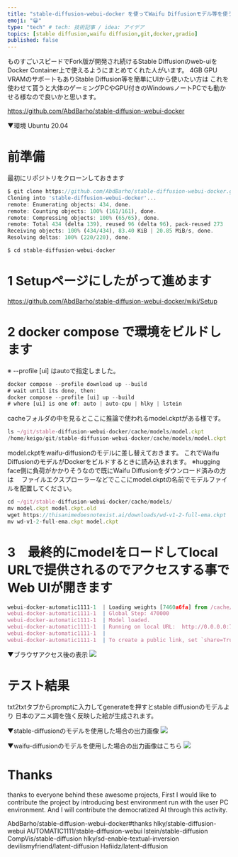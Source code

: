 ```yaml
---
title: "stable-diffusion-webui-docker を使ってWaifu Diffusionモデル等を使う"
emoji: "😀"
type: "tech" # tech: 技術記事 / idea: アイデア
topics: [stable diffusion,waifu diffusion,git,docker,gradio]
published: false
---
```


ものすごいスピードでFork版が開発され続けるStable Diffusionのweb-uiをDocker Container上で使えるようにまとめてくれた人がいます。
4GB GPU VRAMのサポートもありStable Diffusion等を簡単にUIから使いたい方は
これを使わせて貰うと大体のゲーミングPCやGPU付きのWindowsノートPCでも動かせる様なので良いかと思います。

https://github.com/AbdBarho/stable-diffusion-webui-docker


▼環境
Ubuntu 20.04

# 前準備
最初にリポジトリをクローンしておきます
```js
$ git clone https://github.com/AbdBarho/stable-diffusion-webui-docker.git
Cloning into 'stable-diffusion-webui-docker'...
remote: Enumerating objects: 434, done.
remote: Counting objects: 100% (161/161), done.
remote: Compressing objects: 100% (65/65), done.
remote: Total 434 (delta 139), reused 96 (delta 96), pack-reused 273
Receiving objects: 100% (434/434), 83.40 KiB | 20.85 MiB/s, done.
Resolving deltas: 100% (220/220), done.

$ cd stable-diffusion-webui-docker
```



# 1 Setupページにしたがって進めます
https://github.com/AbdBarho/stable-diffusion-webui-docker/wiki/Setup


# 2 docker compose で環境をビルドします
※ --profile [ui] はautoで指定しました。

```js
docker compose --profile download up --build
# wait until its done, then:
docker compose --profile [ui] up --build
# where [ui] is one of: auto | auto-cpu | hlky | lstein
```

cacheフォルダの中を見るとここに推論で使われるmodel.ckptがある様です。

```js
ls ~/git/stable-diffusion-webui-docker/cache/models/model.ckpt
/home/keigo/git/stable-diffusion-webui-docker/cache/models/model.ckpt
```
model.ckptをwaifu-diffusionのモデルに差し替えておきます。
これでWaifu DiffusionのモデルがDockerをビルドするときに読み込まれます。
※hugging face側に負荷がかかりそうなので既にWaifu Diffusionをダウンロード済みの方は
　ファイルエクスプローラーなどでここにmodel.ckptの名前でモデルファイルを配置してください。
```js
cd ~/git/stable-diffusion-webui-docker/cache/models/
mv model.ckpt model.ckpt.old
wget https://thisanimedoesnotexist.ai/downloads/wd-v1-2-full-ema.ckpt
mv wd-v1-2-full-ema.ckpt model.ckpt
```


# 3　最終的にmodelをロードしてlocal URLで提供されるのでアクセスする事でWeb UIが開きます

```js
webui-docker-automatic1111-1  | Loading weights [7460a6fa] from /cache/models/model.ckpt
webui-docker-automatic1111-1  | Global Step: 470000
webui-docker-automatic1111-1  | Model loaded.
webui-docker-automatic1111-1  | Running on local URL:  http://0.0.0.0:7860
webui-docker-automatic1111-1  | 
webui-docker-automatic1111-1  | To create a public link, set `share=True` in `launch()`.
```

▼ブラウザアクセス後の表示
![](https://storage.googleapis.com/zenn-user-upload/592138c5d290-20220918.png)


# テスト結果

txt2txtタブからpromptに入力してgenerateを押すとstable diffusionのモデルより
日本のアニメ調を強く反映した絵が生成されます。

▼stable-diffusionのモデルを使用した場合の出力画像
![](https://storage.googleapis.com/zenn-user-upload/3a98a2a39f11-20220918.png)


▼waifu-diffusionのモデルを使用した場合の出力画像はこちら
![](https://storage.googleapis.com/zenn-user-upload/f9cb1483ca9e-20220918.png)


# Thanks
thanks to everyone behind these awesome projects, 
First I would like to contribute the project by introducing best environment run with the user PC environment.
And I will contribute the democratized AI through this activity.

AbdBarho/stable-diffusion-webui-docker#thanks
hlky/stable-diffusion-webui
AUTOMATIC1111/stable-diffusion-webui
lstein/stable-diffusion
CompVis/stable-diffusion
hlky/sd-enable-textual-inversion
devilismyfriend/latent-diffusion
Hafiidz/latent-diffusion